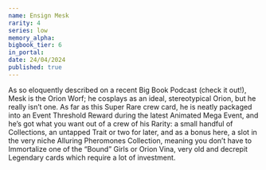 ```yaml
---
name: Ensign Mesk
rarity: 4
series: low
memory_alpha:
bigbook_tier: 6
in_portal:
date: 24/04/2024
published: true
---
```


As so eloquently described on a recent Big Book Podcast (check it out!), Mesk is the Orion Worf; he cosplays as an ideal, stereotypical Orion, but he really isn’t one. As far as this Super Rare crew card, he is neatly packaged into an Event Threshold Reward during the latest Animated Mega Event, and he’s got what you want out of a crew of his Rarity: a small handful of Collections, an untapped Trait or two for later, and as a bonus here, a slot in the very niche Alluring Pheromones Collection, meaning you don’t have to Immortalize one of the “Bound” Girls or Orion Vina, very old and decrepit Legendary cards which require a lot of investment.
